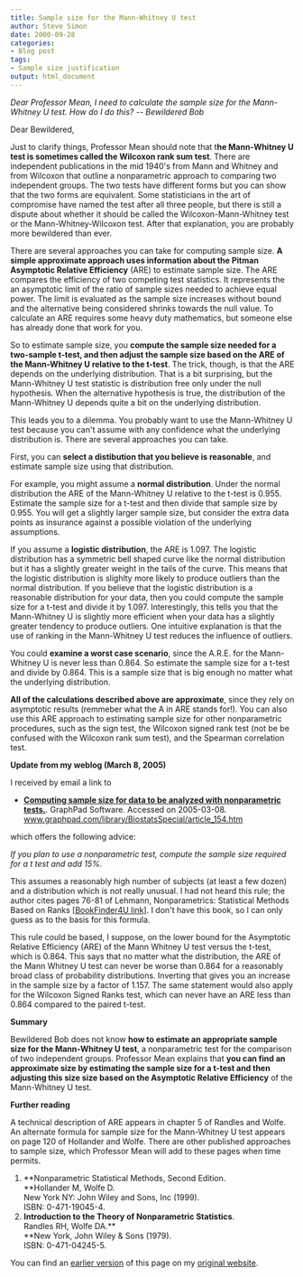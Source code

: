 ```yaml
---
title: Sample size for the Mann-Whitney U test
author: Steve Simon
date: 2000-09-28
categories:
- Blog post
tags:
- Sample size justification
output: html_document
---
```

*Dear Professor Mean, I need to calculate the sample size for the
Mann-Whitney U test. How do I do this? -- Bewildered Bob*

Dear Bewildered,

Just to clarify things, Professor Mean should note that t**he
Mann-Whitney U test is sometimes called the Wilcoxon rank sum test**.
There are independent publications in the mid 1940's from Mann and
Whitney and from Wilcoxon that outline a nonparametric approach to
comparing two independent groups. The two tests have different forms but
you can show that the two forms are equivalent. Some statisticians in
the art of compromise have named the test after all three people, but
there is still a dispute about whether it should be called the
Wilcoxon-Mann-Whitney test or the Mann-Whitney-Wilcoxon test. After that
explanation, you are probably more bewildered than ever.

There are several approaches you can take for computing sample size. **A
simple approximate approach uses information about the Pitman Asymptotic
Relative Efficiency** (ARE) to estimate sample size. The ARE compares
the efficiency of two competing test statistics. It represents the an
asymptotic limit of the ratio of sample sizes needed to achieve equal
power. The limit is evaluated as the sample size increases without bound
and the alternative being considered shrinks towards the null value. To
calculate an ARE requires some heavy duty mathematics, but someone else
has already done that work for you.

So to estimate sample size, you **compute the sample size needed for a
two-sample t-test, and then adjust the sample size based on the ARE of
the Mann-Whitney U relative to the t-test**. The trick, though, is that
the ARE depends on the underlying distribution. That is a bit
surprising, but the Mann-Whitney U test statistic is distribution free
only under the null hypothesis. When the alternative hypothesis is true,
the distribution of the Mann-Whitney U depends quite a bit on the
underlying distribution.

This leads you to a dilemma. You probably want to use the Mann-Whitney U
test because you can't assume with any confidence what the underlying
distribution is. There are several approaches you can take.

First, you can **select a distibution that you believe is reasonable**,
and estimate sample size using that distribution.

For example, you might assume a **normal distribution**. Under the
normal distribution the ARE of the Mann-Whitney U relative to the t-test
is 0.955. Estimate the sample size for a t-test and then divide that
sample size by 0.955. You will get a slightly larger sample size, but
consider the extra data points as insurance against a possible violation
of the underlying assumptions.

If you assume a **logistic distribution**, the ARE is 1.097. The
logistic distribution has a symmetric bell shaped curve like the normal
distribution but it has a slightly greater weight in the tails of the
curve. This means that the logistic distribution is slighlty more likely
to produce outliers than the normal distribution. If you believe that
the logistic distribution is a reasonable distribution for your data,
then you could compute the sample size for a t-test and divide it by
1.097. Interestingly, this tells you that the Mann-Whitney U is slightly
more efficient when your data has a slightly greater tendency to produce
outliers. One intuitive explanation is that the use of ranking in the
Mann-Whitney U test reduces the influence of outliers.

You could **examine a worst case scenario**, since the A.R.E. for the
Mann-Whitney U is never less than 0.864. So estimate the sample size for
a t-test and divide by 0.864. This is a sample size that is big enough
no matter what the underlying distribution.

**All of the calculations described above are approximate**, since they
rely on asymptotic results (remmeber what the A in ARE stands for!). You
can also use this ARE approach to estimating sample size for other
nonparametric procedures, such as the sign test, the Wilcoxon signed
rank test (not be be confused with the Wilcoxon rank sum test), and the
Spearman correlation test.

**Update from my weblog (March 8, 2005)**

I received by email a link to

-   **[Computing sample size for data to be analyzed with nonparametric
    tests.](http://www.graphpad.com/library/BiostatsSpecial/article_154.htm%20)**.
    GraphPad Software. Accessed on 2005-03-08.
    www.graphpad.com/library/BiostatsSpecial/article_154.htm

which offers the following advice:

*If you plan to use a nonparametric test, compute the sample size
required for a t test and add 15%.*

This assumes a reasonably high number of subjects (at least a few dozen)
and a distribution which is not really unusual. I had not heard this
rule; the author cites pages 76-81 of Lehmann, Nonparametrics:
Statistical Methods Based on Ranks [[BookFinder4U
link]](http://www.bookfinder4u.com/detail/013997735X.html). I don't
have this book, so I can only guess as to the basis for this formula.

This rule could be based, I suppose, on the lower bound for the
Asymptotic Relative Efficiency (ARE) of the Mann Whitney U test versus
the t-test, which is 0.864. This says that no matter what the
distribution, the ARE of the Mann Whitney U test can never be worse than
0.864 for a reasonably broad class of probability distributions.
Inverting that gives you an increase in the sample size by a factor of
1.157. The same statement would also apply for the Wilcoxon Signed Ranks
test, which can never have an ARE less than 0.864 compared to the paired
t-test.

**Summary**

Bewildered Bob does not know **how to estimate an appropriate sample
size for the Mann-Whitney U test**, a nonparametric test for the
comparison of two independent groups. Professor Mean explains that **you
can find an approximate size by estimating the sample size for a t-test
and then adjusting this size size based on the Asymptotic Relative
Efficiency** of the Mann-Whitney U test.

**Further reading**

A technical description of ARE appears in chapter 5 of Randles and
Wolfe. An alternate formula for sample size for the Mann-Whitney U test
appears on page 120 of Hollander and Wolfe. There are other published
approaches to sample size, which Professor Mean will add to these pages
when time permits.

1.  **Nonparametric Statistical Methods, Second Edition.\
    **Hollander M, Wolfe D.\
    New York NY: John Wiley and Sons, Inc (1999).\
    ISBN: 0-471-19045-4.
2.  **Introduction to the Theory of Nonparametric Statistics**.\
    Randles RH, Wolfe DA.**\
    **New York, John Wiley & Sons (1979).\
    ISBN: 0-471-04245-5.

You can find an [earlier version][sim1] of this page on my [original website][sim2].

[sim1]: http://www.pmean.com/00/mann.html
[sim2]: http://www.pmean.com/original_site.html
